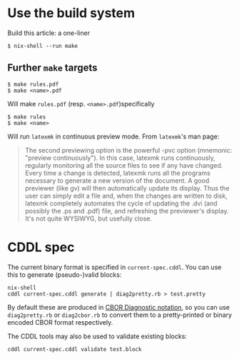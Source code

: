 # Use the build system

Build this article: a one-liner

``` shell
$ nix-shell --run make
```

## Further `make` targets

``` shell
$ make rules.pdf
$ make <name>.pdf
```

Will make `rules.pdf` (resp. `<name>.pdf`)specifically

``` shell
$ make rules
$ make <name>
```

Will run `latexmk` in continuous preview mode. From `latexmk`'s man
page:

> The second previewing option is the powerful -pvc option (mnemonic:
> "preview continuously").  In this case, latexmk runs continuously,
> regularly monitoring all the source files to see if any have
> changed.  Every time a change is detected, latexmk runs all the
> programs necessary to generate a new version of the document.  A
> good previewer (like gv) will then automatically update its display.
> Thus the user can simply edit a file and, when the changes are
> written to disk, latexmk completely automates the cycle of
> updating the .dvi (and possibly the .ps and .pdf) file, and
> refreshing the previewer's display.  It's not quite WYSIWYG, but
> usefully close.

# CDDL spec

The current binary format is specified in `current-spec.cddl`. You can use this
to generate (pseudo-)valid blocks:

```shell
nix-shell
cddl current-spec.cddl generate | diag2pretty.rb > test.pretty
```

By default these are produced in [CBOR Diagnostic
notation](https://tools.ietf.org/html/rfc7049#section-6), so you can use
`diag2pretty.rb` or `diag2cbor.rb` to convert them to a pretty-printed or binary
encoded CBOR format respectively.

The CDDL tools may also be used to validate existing blocks:

```shell
cddl current-spec.cddl validate test.block
```
